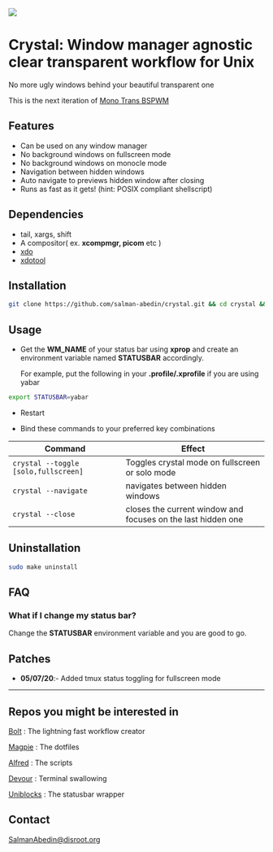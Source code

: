 ![](demo/preview.gif)

# Crystal: Window manager agnostic clear transparent workflow for Unix

No more ugly windows behind your beautiful transparent one

This is the next iteration of
[Mono Trans BSPWM](https://github.com/salman-abedin/mono_trans_bspwm)

## Features

-  Can be used on any window manager
-  No background windows on fullscreen mode
-  No background windows on monocle mode
-  Navigation between hidden windows
-  Auto navigate to previews hidden window after closing
-  Runs as fast as it gets! (hint: POSIX compliant shellscript)

## Dependencies

-  tail, xargs, shift
-  A compositor( ex. **xcompmgr, picom** etc )
-  [xdo](https://github.com/baskerville/xdo)
-  [xdotool](https://github.com/jordansissel/xdotool)

## Installation

```sh
git clone https://github.com/salman-abedin/crystal.git && cd crystal && sudo make install
```

## Usage

-  Get the **WM_NAME** of your status bar using **xprop** and create an environment variable named **STATUSBAR** accordingly.

   For example, put the following in your **.profile/.xprofile** if you are using yabar

```sh
export STATUSBAR=yabar
```

-  Restart

-  Bind these commands to your preferred key combinations

| Command                              | Effect                                                       |
| ------------------------------------ | ------------------------------------------------------------ |
| `crystal --toggle [solo,fullscreen]` | Toggles crystal mode on fullscreen or solo mode              |
| `crystal --navigate`                 | navigates between hidden windows                             |
| `crystal --close`                    | closes the current window and focuses on the last hidden one |

## Uninstallation

```sh
sudo make uninstall
```

## FAQ

### What if I change my status bar?

Change the **STATUSBAR** environment variable and you are good to go.

## Patches

-  **05/07/20**:- Added tmux status toggling for fullscreen mode

---

## Repos you might be interested in

[Bolt](https://github.com/salman-abedin/bolt)
: The lightning fast workflow creator

[Magpie](https://github.com/salman-abedin/magpie)
: The dotfiles

[Alfred](https://github.com/salman-abedin/alfred)
: The scripts

[Devour](https://github.com/salman-abedin/devour)
: Terminal swallowing

[Uniblocks](https://github.com/salman-abedin/uniblocks)
: The statusbar wrapper

## Contact

SalmanAbedin@disroot.org
